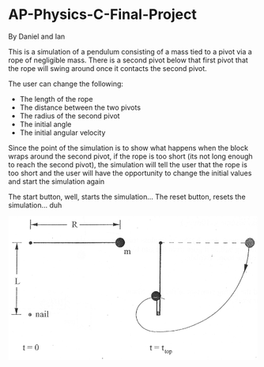 # AP-Physics-C-Final-Project

By Daniel and Ian

This is a simulation of a pendulum consisting of a mass tied to a pivot via a rope of negligible mass. 
There is a second pivot below that first pivot that the rope will swing around once it contacts the second pivot.

The user can change the following:
- The length of the rope
- The distance between the two pivots
- The radius of the second pivot
- The initial angle
- The initial angular velocity

Since the point of the simulation is to show what happens when the block wraps around the second pivot,
if the rope is too short (its not long enough to reach the second pivot),
the simulation will tell the user that the rope is too short
and the user will have the opportunity to change the initial values and start the simulation again

The start button, well, starts the simulation...
The reset button, resets the simulation... duh

![Pendulum](pendulum.png)

